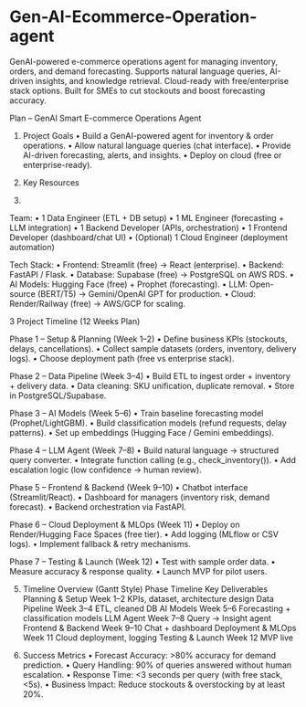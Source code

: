 # Gen-AI-Ecommerce-Operation-agent
GenAI-powered e-commerce operations agent for managing inventory, orders, and demand forecasting. Supports natural language queries, AI-driven insights, and knowledge retrieval. Cloud-ready with free/enterprise stack options. Built for SMEs to cut stockouts and boost forecasting accuracy.

Plan – GenAI Smart E-commerce Operations Agent

1. Project Goals
• Build a GenAI-powered agent for inventory & order operations.
• Allow natural language queries (chat interface).
• Provide AI-driven forecasting, alerts, and insights.
• Deploy on cloud (free or enterprise-ready).

2. Key Resources
3. 
Team:
• 1 Data Engineer (ETL + DB setup)
• 1 ML Engineer (forecasting + LLM integration)
• 1 Backend Developer (APIs, orchestration)
• 1 Frontend Developer (dashboard/chat UI)
• (Optional) 1 Cloud Engineer (deployment automation)

Tech Stack:
• Frontend: Streamlit (free) → React (enterprise).
• Backend: FastAPI / Flask.
• Database: Supabase (free) → PostgreSQL on AWS RDS.
• AI Models: Hugging Face (free) + Prophet (forecasting).
• LLM: Open-source (BERT/T5) → Gemini/OpenAI GPT for production.
• Cloud: Render/Railway (free) → AWS/GCP for scaling.

3 Project Timeline (12 Weeks Plan)

Phase 1 – Setup & Planning (Week 1–2)
• Define business KPIs (stockouts, delays, cancellations).
• Collect sample datasets (orders, inventory, delivery logs).
• Choose deployment path (free vs enterprise stack).

Phase 2 – Data Pipeline (Week 3–4)
• Build ETL to ingest order + inventory + delivery data.
• Data cleaning: SKU unification, duplicate removal.
• Store in PostgreSQL/Supabase.

Phase 3 – AI Models (Week 5–6)
• Train baseline forecasting model (Prophet/LightGBM).
• Build classification models (refund requests, delay patterns).
• Set up embeddings (Hugging Face / Gemini embeddings).

Phase 4 – LLM Agent (Week 7–8)
• Build natural language → structured query converter.
• Integrate function calling (e.g., check_inventory()).
• Add escalation logic (low confidence → human review).

Phase 5 – Frontend & Backend (Week 9–10)
• Chatbot interface (Streamlit/React).
• Dashboard for managers (inventory risk, demand forecast).
• Backend orchestration via FastAPI.

Phase 6 – Cloud Deployment & MLOps (Week 11)
• Deploy on Render/Hugging Face Spaces (free tier).
• Add logging (MLflow or CSV logs).
• Implement fallback & retry mechanisms.

Phase 7 – Testing & Launch (Week 12)
• Test with sample order data.
• Measure accuracy & response quality.
• Launch MVP for pilot users.

5. Timeline Overview (Gantt Style)
Phase
Timeline
Key Deliverables
Planning & Setup
Week 1–2
KPIs, dataset, architecture design
Data Pipeline
Week 3–4
ETL, cleaned DB
AI Models
Week 5–6
Forecasting + classification models
LLM Agent
Week 7–8
Query → Insight agent
Frontend & Backend
Week 9–10
Chat + dashboard
Deployment & MLOps
Week 11
Cloud deployment, logging
Testing & Launch
Week 12
MVP live

6. Success Metrics
• Forecast Accuracy: >80% accuracy for demand prediction.
• Query Handling: 90% of queries answered without human escalation.
• Response Time: <3 seconds per query (with free stack, <5s).
• Business Impact: Reduce stockouts & overstocking by at least 20%.

